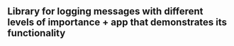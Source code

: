 ## Library for logging messages with different levels of importance + app that demonstrates its functionality

